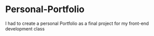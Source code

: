 # Personal-Portfolio
I had to create a personal Portfolio as a final project for my front-end development class 
